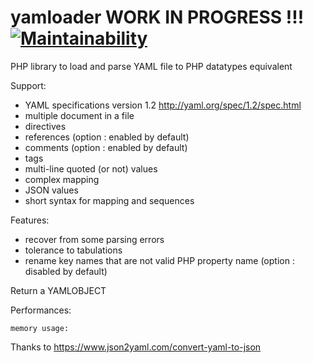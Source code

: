 # yamloader WORK IN PROGRESS !!! [![Maintainability](https://api.codeclimate.com/v1/badges/dfae4b8e665a1d728e3d/maintainability)](https://codeclimate.com/github/dallgoot/yaml/maintainability)
PHP library to load and parse YAML file to PHP datatypes equivalent

Support:
- YAML specifications version 1.2 http://yaml.org/spec/1.2/spec.html
- multiple document in a file
- directives
- references (option : enabled by default)
- comments (option : enabled by default)
- tags
- multi-line quoted (or not) values
- complex mapping
- JSON values
- short syntax for mapping and sequences

Features:
- recover from some parsing errors
- tolerance to tabulations
- rename key names that are not valid PHP property name (option : disabled by default)

Return a YAMLOBJECT


Performances:

	memory usage:


Thanks to https://www.json2yaml.com/convert-yaml-to-json